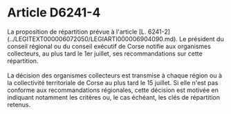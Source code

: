 # Article D6241-4

 

<div align="left">
  La proposition de répartition prévue à l'article [L. 6241-2](../LEGITEXT000006072050/LEGIARTI000006904090.md). Le président du conseil régional ou du conseil exécutif de Corse notifie aux organismes collecteurs, au plus tard le 1er juillet, ses recommandations sur cette répartition. <br /> <br />La décision des organismes collecteurs est transmise à chaque région ou à la collectivité territoriale de Corse au plus tard le 15 juillet. Si elle n'est pas conforme aux recommandations régionales, cette décision est motivée en indiquant notamment les critères ou, le cas échéant, les clés de répartition retenus.